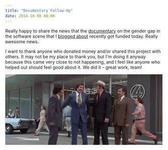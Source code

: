 ```yaml
---
title: "Documentary Follow-Up"
date: 2014-10-08 00:00
---
```


<import><p>Really happy to share the news that the <a href="https://www.indiegogo.com/projects/code-debugging-the-gender-gap">documentary</a> on the gender gap in the software scene that I <a href="http://ashfurrow.com/blog/why-is-this-difficult">blogged about</a> recently got funded today. Really awesome news. </p>

<!-- more -->

<p>I want to thank anyone who donated money and/or shared this project with others. It may not be my place to thank you, but I'm doing it anyway because this came very close to not happening, and I feel like anyone who helped out should feel good about it. We did it – great work, team!</p>
<img src="/img/import/blog/documentary-follow-up/99B4FB01D01E47C8909809C3DCE853A4.gif" class="img-responsive"></import>
